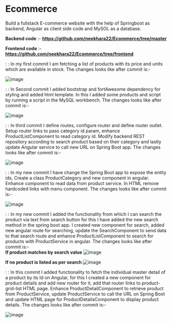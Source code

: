 # Ecommerce

Build a fullstack E-commerce website with the help of Springboot as backend, Angular as client side code and MySOL as a database.

<b>Backend code</b> :- <b>https://github.com/neekhara22/Ecommerce/tree/master</b>

<b>Frontend code</b> :- <b>https://github.com/neekhara22/Ecommerce/tree/frontend</b>

: : In my first commit I am fetching a list of products with its price and units which are available in stock. The changes looks like after commit is:-

![image](https://user-images.githubusercontent.com/100702414/221408292-02a7a01d-46f7-4c83-ad73-b07a6b780f9e.png)

: : In Second commit I added bootstrap and fortAwesome dependency for styling and added html template. In this I added some products and script by running a script in the MySQL workbench. The changes looks like after commit is:-

![image](https://user-images.githubusercontent.com/100702414/221429818-a7b394a8-a346-4d44-ae68-408668e34c70.png)



: : In third commit I define routes, configure router and define router outlet. Setup router links to pass category id param, enhance ProductListComponent to read category id. Modify backend REST repository according to search product based on their category and lastly update Angular service to call new URL on Spring Boot app. The changes looks like after commit is:-

![image](https://user-images.githubusercontent.com/100702414/221435113-1b24f2bc-5334-4c1b-bfba-d705f2c711b6.png)

: : In my new commit I have change the Spring Boot app to expose the entity ids, Create a class ProductCategory and new component in angular. Enhance component to read data from product service. In HTML remove hardcoded links with menu component. The changes looks like after commit is:-

![image](https://user-images.githubusercontent.com/100702414/221657583-c2f1bf89-aa87-4041-bc13-a80e538ca7ef.png)

: : In my new commit I added the functionality from which I can search the product via text from search button for this I have added the new search method in the spring boot app. I created new component for search, added new angular route for searching, update the SearchComponent to send data to that search route and enhance ProductListComponent to search for products with ProductService in angular. The changes looks like after commit is:-
<br>
<b>If product matches by search value</b>
![image](https://user-images.githubusercontent.com/100702414/221684469-03d2f7cc-76bf-4656-869d-ed61204abe01.png)

<b>If no product is listed as per search</b>
![image](https://user-images.githubusercontent.com/100702414/221685081-e5ee16ef-0fbf-429c-996b-f19e5256aa23.png)

: : In this commit I added functionality to fetch the individual master detail of a product by its Id on Angular, for this I created a new component for product details and add new router for it, add that router links to product-grid-list HTML page. Enhance ProductDetailComponent to retrieve product from ProductService, update ProductService to call the URL on Spring Boot and update HTML page for ProductDetailsComponent to display product details. The changes looks like after commit is:-

![image](https://user-images.githubusercontent.com/100702414/221973150-f5996f49-6bb7-48fe-a901-ccfa5c0b74de.png)

